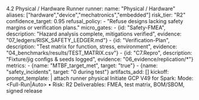4.2 Physical / Hardware Runner
runner:
  name: "Physical / Hardware"
  aliases: ["hardware","device","mechatronics","embedded"]
  risk_tier: "R2"
  confidence_target: 0.95
  refusal_policy:
    - "Refuse designs lacking safety margins or verification plans."
  micro_gates:
    - {id: "Safety-FMEA", description: "Hazard analysis complete, mitigations verified", evidence: "07_ledgers/RISK_SAFETY_LEDGER.md"}
    - {id: "Verification-Plan", description: "Test matrix for function, stress, environment", evidence: "04_benchmarks/results/TEST_MATRIX.csv"}
    - {id: "C7.Repro", description: "Fixture/jig configs & seeds logged", evidence: "06_evidence/replication/*"}
  metrics:
    - {name: "MTBF_target_met", target: "true"}
    - {name: "safety_incidents", target: "0 during test"}
  artifacts_add: []
  kickoff:
    prompt_template: |
      attach runner physical
      Initiate GCP V49 for Spark: <hardware invention>
      Mode: <Full-Run|Auto> • Risk: R2
      Deliverables: FMEA, test matrix, BOM/SBOM, signed release
